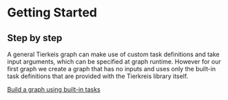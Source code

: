 # Getting Started

## Step by step

A general Tierkeis graph can make use of custom task definitions and take input arguments, which can be specified at graph runtime.
However for our first graph we create a graph that has no inputs and uses only the built-in task definitions that are provided with the Tierkreis library itself.

[Build a graph using built-in tasks](tutorial/builtins.md)
